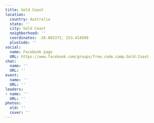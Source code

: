 ```yaml
---
title: Gold Coast
location:
  country: Australia
  state: ''
  city: Gold Coast
  neighborhood: ''
  coordinates: -28.002373, 153.414599
  plusCode: ''
social:
  name: Facebook page
  URL: https://www.facebook.com/groups/free.code.camp.Gold.Coast
chat:
  name: ''
  URL: ''
event:
  name: ''
  URL: ''
leaders:
- name: ''
  URL: ''
photos:
  old: ''
  cover: ''
---
```


